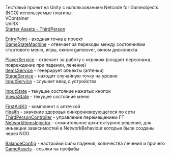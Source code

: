 Тестовый проект на Unity с использованием Netcode for Gameobjects (NGO)
используемые плагины:  
VContainer  
UniRX  
[Starter Assets - ThirdPerson](https://assetstore.unity.com/packages/essentials/starter-assets-thirdperson-updates-in-new-charactercontroller-pa-196526?srsltid=AfmBOoosJWzJOUYl_L2_TJSBfBAAyiZaMXuF_hmC_fQFwBMUG5tVRLfH)  

[EntryPoint](Assets/Code/Scripts/EntryPoint.cs) - входная точка в проект  
[GameStateMachine](Assets/Code/Scripts/GameStates/GameStateMachine.cs) - отвечает за переходы между состояниями стартового меню, игры, окном gameover, окном дисконекта

[PlayerService](Assets/Code/Scripts/Services/PlayerService.cs) - отвечает за работу с игроком (создает персонажа, повреждение при падении, лечение)  
[ItemsService](Assets/Code/Scripts/Services/ItemsService.cs) - генерирует объекты (аптечки)  
[StageService](Assets/Code/Scripts/Services/StageService.cs) - находит случайную точку на уровне  
[InputService](Assets/Code/Scripts/Services/InputService.cs) - слушает ввод с устройства  

[InputState](Assets/Code/Scripts/Data/InputState.cs) - текущее состояние нажатых кнопок  
[ViewsState](Assets/Code/Scripts/Data/~~~~ViewsState.cs) - текущее состояние меню

[FirstAidKit](Assets/Code/Scripts/Components/FirstAidKit.cs) - компонент с аптечкой  
[Health](Assets/Code/Scripts/Components/Health.cs) - значение здоровья синхронизирующегося по сети  
[ThirdPersonController](Assets/Code/Scripts/Components/ThirdPersonController.cs) - управление перемещением ГГ  
[NetworkItemsInjector](Assets/Code/Scripts/Components/NetworkItemsInjector.cs) - сомнительное архитектурное решение, для инъекции зависимостей в NetworkBehaviour которые были созданы через NGO

[BalanceConfig](Assets/Code/Scripts/Configs/BalanceConfig.cs) - настройки силы падения, количества лечения и прочего  
[GameAssets](Assets/Code/Scripts/Configs/GameAssets.cs) - ссылки на префабы  

